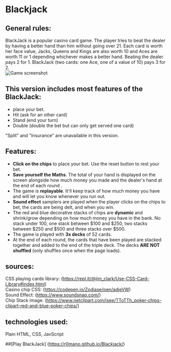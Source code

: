# Blackjack

## General rules:
BlackJack is a popular casino card game. The player tries to beat the dealer by having a better hand than him without going over 21.
Each card is worth her face value, Jacks, Queens and Kings are also worth 10 and Aces are worth 11 or 1 depending whichever makes a better hand.
Beating the dealer pays 2 for 1. BlackJack (two cards: one Ace, one of a value of 10) pays 3 for 2.  
![Game screenshot](https://i.imgur.com/EW8t9Qw.jpg)  


## This version includes most features of the BlackJack:
- place your bet.
- Hit (ask for an other card)
- Stand (end your turn)
- Double (double the bet but can only get served one card)

"Split" and "Insurance" are unavailable in this version.

## Features:
- **Click on the chips** to place your bet. Use the reset button to rest your bet.
- **Save yourself the Maths**. The total of your hand is displayed on the screen alongside how much money you made  and the dealer's hand at the end of each round .
- The game is **replayable**. It'll keep track of how much money you have and will let you know whenever you run out.
- **Sound effect** samplers are played when the player clicks on the chips to bet, the cards are being delt, and when you win.
- The red and blue decorative stacks of chips are **dynamic** and shrink/grow depending on how much money you have in the bank.
No stack under 100, one stack between $100 and $250, two stacks between $250 and $500 and three stacks over $500.
- The game is played with **3x decks** of 52 cards.
- At the end of each round, the cards that have been played are stacked together and added to the end of the triple deck.
The decks **ARE NOT shuffled** (only shuffles once when the page loads).

## sources:
CSS playing cards library: (https://repl.it/@jim_clark/Use-CSS-Card-Library#index.html)  
Casino chip CSS: (https://codepen.io/Zodiase/pen/adjeVW)  
Sound Effect: (https://www.soundsnap.com/)  
Chip Stack image: (https://www.netclipart.com/isee/TToTTh_poker-chips-clipart-red-and-blue-poker-chips/)  


## technologies used:
Plain HTML, CSS, JavScript  

##[Play BlackJack] (https://r0mano.github.io/Blackjack/)

